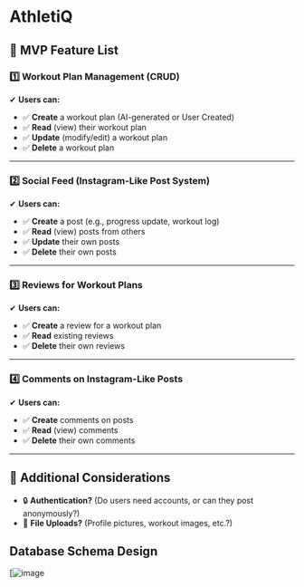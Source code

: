 # AthletiQ

## 📌 MVP Feature List

### 1️⃣ Workout Plan Management (CRUD)
✔ **Users can:**
- ✅ **Create** a workout plan (AI-generated or User Created)
- ✅ **Read** (view) their workout plan
- ✅ **Update** (modify/edit) a workout plan
- ✅ **Delete** a workout plan

---

### 2️⃣ Social Feed (Instagram-Like Post System)
✔ **Users can:**
- ✅ **Create** a post (e.g., progress update, workout log)
- ✅ **Read** (view) posts from others
- ✅ **Update** their own posts
- ✅ **Delete** their own posts

---

### 3️⃣ Reviews for Workout Plans
✔ **Users can:**
- ✅ **Create** a review for a workout plan
- ✅ **Read** existing reviews
- ✅ **Delete** their own reviews

---

### 4️⃣ Comments on Instagram-Like Posts
✔ **Users can:**
- ✅ **Create** comments on posts
- ✅ **Read** (view) comments
- ✅ **Delete** their own comments

---

## 🚀 Additional Considerations
- 🔒 **Authentication?** (Do users need accounts, or can they post anonymously?)
- 📸 **File Uploads?** (Profile pictures, workout images, etc.?)





## Database Schema Design

[![image](https://github.com/user-attachments/assets/8105e34e-d0bb-4bc6-a302-2949e2900c5e)

